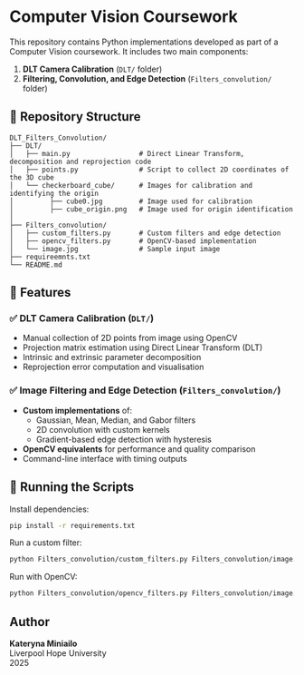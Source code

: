 # Computer Vision Coursework

This repository contains Python implementations developed as part of a Computer Vision coursework. It includes two main components:

1. **DLT Camera Calibration** (`DLT/` folder)  
2. **Filtering, Convolution, and Edge Detection** (`Filters_convolution/` folder)

## 📁 Repository Structure

```
DLT_Filters_Convolution/
├── DLT/
│   ├── main.py                 # Direct Linear Transform, decomposition and reprojection code
│   ├── points.py               # Script to collect 2D coordinates of the 3D cube          
│   └── checkerboard_cube/      # Images for calibration and identifying the origin
│         ├── cube0.jpg         # Image used for calibration
│         ├── cube_origin.png   # Image used for origin identification
│  
├── Filters_convolution/
│   ├── custom_filters.py       # Custom filters and edge detection
│   ├── opencv_filters.py       # OpenCV-based implementation
│   └── image.jpg               # Sample input image
├── requireemnts.txt
└── README.md
```

## 📌 Features

### ✅ DLT Camera Calibration (`DLT/`)
- Manual collection of 2D points from image using OpenCV  
- Projection matrix estimation using Direct Linear Transform (DLT)  
- Intrinsic and extrinsic parameter decomposition  
- Reprojection error computation and visualisation  

### ✅ Image Filtering and Edge Detection (`Filters_convolution/`)
- **Custom implementations** of:
  - Gaussian, Mean, Median, and Gabor filters  
  - 2D convolution with custom kernels  
  - Gradient-based edge detection with hysteresis  
- **OpenCV equivalents** for performance and quality comparison  
- Command-line interface with timing outputs  

## 🚀 Running the Scripts

Install dependencies:
```bash
pip install -r requirements.txt
```

Run a custom filter:
```bash
python Filters_convolution/custom_filters.py Filters_convolution/image.jpg 5 gaussian 1.0 50 100
```

Run with OpenCV:
```bash
python Filters_convolution/opencv_filters.py Filters_convolution/image.jpg 5 gaussian 1.0 50 100
```

## Author

**Kateryna Miniailo**  
Liverpool Hope University  
2025
